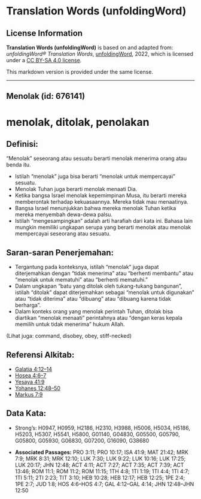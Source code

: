 # Translation Words (unfoldingWord)

## License Information

**Translation Words (unfoldingWord)** is based on and adapted from: _unfoldingWord® Translation Words_, [unfoldingWord](https://unfoldingword.org/utw), 2022, which is licensed under a [CC BY-SA 4.0 license](https://creativecommons.org/licenses/by-sa/4.0/legalcode.en).

This markdown version is provided under the same license.



--------------------------------

## Menolak (id: 676141)

menolak, ditolak, penolakan
===========================

Definisi:
---------

“Menolak” seseorang atau sesuatu berarti menolak menerima orang atau benda itu.

* Istilah “menolak” juga bisa berarti “menolak untuk mempercayai” sesuatu.
* Menolak Tuhan juga berarti menolak menaati Dia.
* Ketika bangsa Israel menolak kepemimpinan Musa, itu berarti mereka memberontak terhadap kekuasaannya. Mereka tidak mau menaatinya.
* Bangsa Israel menunjukkan bahwa mereka menolak Tuhan ketika mereka menyembah dewa\-dewa palsu.
* Istilah “mengesampingkan” adalah arti harafiah dari kata ini. Bahasa lain mungkin memiliki ungkapan serupa yang berarti menolak atau menolak mempercayai seseorang atau sesuatu.

Saran\-saran Penerjemahan:
--------------------------

* Tergantung pada konteksnya, istilah “menolak” juga dapat diterjemahkan dengan “tidak menerima” atau “berhenti membantu” atau “menolak untuk mematuhi” atau “berhenti mematuhi.”
* Dalam ungkapan “batu yang ditolak oleh tukang\-tukang bangunan”, istilah “ditolak” dapat diterjemahkan sebagai “menolak untuk digunakan” atau “tidak diterima” atau “dibuang” atau “dibuang karena tidak berharga”.
* Dalam konteks orang yang menolak perintah Tuhan, ditolak bisa diartikan “menolak menaati” perintahnya atau “dengan keras kepala memilih untuk tidak menerima” hukum Allah.

(Lihat juga: command, disobey, obey, stiff\-necked)

Referensi Alkitab:
------------------

* [Galatia 4:12–14](https://ref.ly/Gal4:12-Gal4:14)
* [Hosea 4:6–7](https://ref.ly/Hos4:6-Hos4:7)
* [Yesaya 41:9](https://ref.ly/Isa41:9)
* [Yohanes 12:48–50](https://ref.ly/John12:48-John12:50)
* [Markus 7:9](https://ref.ly/Mark7:9)

Data Kata:
----------

* Strong’s: H0947, H0959, H2186, H2310, H3988, H5006, H5034, H5186, H5203, H5307, H5541, H5800, G01140, G04830, G05500, G05790, G05800, G05930, G06830, G07200, G16090, G38680

* **Associated Passages:** PRO 3:11; PRO 10:17; ISA 41:9; MAT 21:42; MRK 7:9; MRK 8:31; MRK 12:10; LUK 7:30; LUK 9:22; LUK 10:16; LUK 17:25; LUK 20:17; JHN 12:48; ACT 4:11; ACT 7:27; ACT 7:35; ACT 7:39; ACT 13:46; ROM 11:1; ROM 11:2; ROM 11:15; 1TH 4:8; 1TI 1:19; 1TI 4:4; 1TI 4:7; 1TI 5:11; 2TI 2:23; TIT 3:10; HEB 10:28; HEB 12:17; HEB 12:25; 1PE 2:4; 1PE 2:7; JUD 1:8; HOS 4:6–HOS 4:7; GAL 4:12–GAL 4:14; JHN 12:48–JHN 12:50

